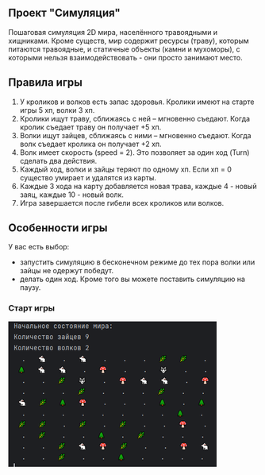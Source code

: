 ## Проект "Симуляция"
Пошаговая симуляция 2D мира, населённого травоядными и хищниками. Кроме существ, мир содержит ресурсы (траву), которым питаются травоядные, 
и статичные объекты (камни и мухоморы), с которыми нельзя взаимодействовать - они просто занимают место.

## Правила игры
1. У кроликов и волков есть запас здоровья. Кролики имеют на старте игры 5 хп, волки 3 хп.
2. Кролики ищут траву, сближаясь с ней – мгновенно съедают. Когда кролик съедает траву он получает +5 хп.
3. Волки ищут зайцев, сближаясь с ними – мгновенно съедают. Когда волк съедает кролика он получает +2 хп.
4. Волк имеет скорость (speed = 2). Это позволяет за один ход (Turn) сделать два действия.
5. Каждый ход, волки и зайцы теряют по одному хп. Если хп = 0 существо умирает и удалятся из карты.
6. Каждые 3 хода на карту добавляется новая трава, каждые 4 - новый заяц, каждые 10 - новый волк.
7. Игра завершается после гибели всех кроликов или волков.

## Особенности игры
У вас есть выбор:
- запустить симуляцию в бесконечном режиме до тех пора волки или зайцы не одержут победут.
- делать один ход.
Кроме того вы можете поставить симуляцию на паузу.

### Старт игры
![StartGame](https://github.com/ProgWrite/Simulation/blob/master/Начало%20игры.PNG)
